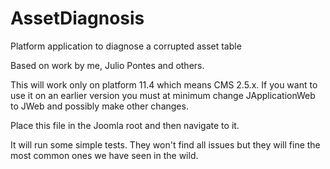 AssetDiagnosis
==============

Platform application to diagnose a corrupted asset table

Based on work by me, Julio Pontes and others.

This will work only on platform 11.4 which means CMS 2.5.x. If you want to use it on an 
earlier version you must at minimum change JApplicationWeb to JWeb and possibly make other changes.

Place this file in the Joomla root and then navigate to it.

It will run some simple tests. They won't find all issues but they will fine the most common ones we have 
seen in the wild.